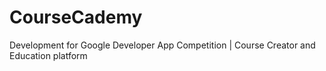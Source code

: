 # CourseCademy
Development for Google Developer App Competition | Course Creator and Education platform
